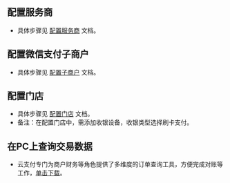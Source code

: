 ## 配置服务商
- 具体步骤见 [配置服务商](/document/product/569/9796) 文档。

## 配置微信支付子商户
- 具体步骤见 [配置子商户](/document/product/569/9795) 文档。

## 配置门店
- 具体步骤见 [配置门店](https://cloud.tencent.com/document/product/569/9797) 文档。
- 备注：在配置门店中，需添加收银设备，收银类型选择刷卡支付。

## 在PC上查询交易数据
- 云支付专门为商户财务等角色提供了多维度的订单查询工具，方便完成对账等工作，[单击下载](https://mc.qcloudimg.com/static/archive/e60a424f6fa85d078c6c3eeb53c8c4bc/archive.zip)。
